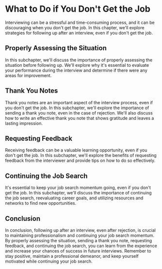 What to Do if You Don't Get the Job
================================================================================

Interviewing can be a stressful and time-consuming process, and it can be discouraging when you don't get the job. In this chapter, we'll explore strategies for following up after an interview, even if you don't get the job.

Properly Assessing the Situation
--------------------------------

In this subchapter, we'll discuss the importance of properly assessing the situation before following up. We'll explore why it's essential to evaluate your performance during the interview and determine if there were any areas for improvement.

Thank You Notes
---------------

Thank you notes are an important aspect of the interview process, even if you don't get the job. In this subchapter, we'll explore the importance of sending a thank you note, even in the case of rejection. We'll also discuss how to write an effective thank you note that shows gratitude and leaves a lasting impression.

Requesting Feedback
-------------------

Receiving feedback can be a valuable learning opportunity, even if you don't get the job. In this subchapter, we'll explore the benefits of requesting feedback from the interviewer and provide tips on how to do so effectively.

Continuing the Job Search
-------------------------

It's essential to keep your job search momentum going, even if you don't get the job. In this subchapter, we'll discuss the importance of continuing the job search, reevaluating career goals, and utilizing resources and networks to find new opportunities.

Conclusion
----------

In conclusion, following up after an interview, even after rejection, is crucial to maintaining professionalism and continuing your job search momentum. By properly assessing the situation, sending a thank you note, requesting feedback, and continuing the job search, you can learn from the experience and increase your chances of success in future interviews. Remember to stay positive, maintain a professional demeanor, and keep yourself motivated while continuing your job search.
